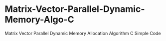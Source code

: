 # Matrix-Vector-Parallel-Dynamic-Memory-Algo-C
Matrix Vector Parallel Dynamic Memory Allocation Algorithm C Simple Code
